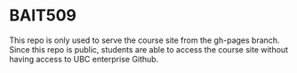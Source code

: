 # BAIT509

This repo is only used to serve the course site from the gh-pages branch.
Since this repo is public,
students are able to access the course site without having access to UBC enterprise Github.
